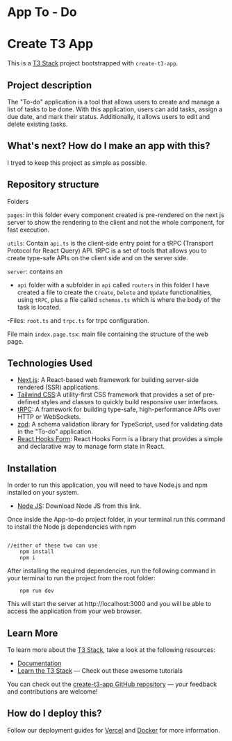 # App To - Do

# Create T3 App

This is a [T3 Stack](https://create.t3.gg/) project bootstrapped with `create-t3-app`.

## Project description

The "To-do" application is a tool that allows users to create and manage a list of tasks to be done. With this application, users can add tasks, assign a due date, and mark their status. Additionally, it allows users to edit and delete existing tasks.

## What's next? How do I make an app with this?

I tryed to keep this project as simple as possible.

## Repository structure

Folders

`pages`: in this folder every component created is pre-rendered on the next js server to show the rendering to the client and not the whole component, for fast execution.

`utils`: Contain `api.ts` is the client-side entry point for a tRPC (Transport Protocol for React Query) API. tRPC is a set of tools that allows you to create type-safe APIs on the client side and on the server side.

`server`: contains an

- `api` folder with a subfolder in `api` called `routers` in this folder I have created a file to create the `Create`, `Delete` and `Update` functionalities, using `tRPC`, plus a file called `schemas.ts` which is where the body of the task is located.

-Files: `root.ts` and `trpc.ts` for trpc configuration.

File main
`index.page.tsx`: main file containing the structure of the web page.

## Technologies Used

- [Next.js](https://nextjs.org): A React-based web framework for building server-side rendered (SSR) applications.
- [Tailwind CSS](https://tailwindcss.com):A utility-first CSS framework that provides a set of pre-defined styles and classes to quickly build responsive user interfaces.
- [tRPC](https://trpc.io): A framework for building type-safe, high-performance APIs over HTTP or WebSockets.
- [zod](https://zod.dev/): A schema validation library for TypeScript, used for validating data in the "To-do" application.
- [React Hooks Form](https://react-hook-form.com/): React Hooks Form is a library that provides a simple and declarative way to manage form state in React.

## Installation

In order to run this application, you will need to have Node.js and npm installed on your system.

- [Node JS](https://nodejs.org/es): Download Node JS from this link.

Once inside the App-to-do project folder, in your terminal run this command to install the Node js dependencies with npm

```

//either of these two can use
    npm install
    npm i

```

After installing the required dependencies, run the following command in your terminal to run the project from the root folder:

```
    npm run dev

```

This will start the server at http://localhost:3000 and you will be able to access the application from your web browser.

## Learn More

To learn more about the [T3 Stack](https://create.t3.gg/), take a look at the following resources:

- [Documentation](https://create.t3.gg/)
- [Learn the T3 Stack](https://create.t3.gg/en/faq#what-learning-resources-are-currently-available) — Check out these awesome tutorials

You can check out the [create-t3-app GitHub repository](https://github.com/t3-oss/create-t3-app) — your feedback and contributions are welcome!

## How do I deploy this?

Follow our deployment guides for [Vercel](https://create.t3.gg/en/deployment/vercel) and [Docker](https://create.t3.gg/en/deployment/docker) for more information.
